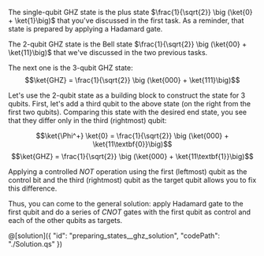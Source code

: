 The single-qubit GHZ state is the plus state $\frac{1}{\sqrt{2}} \big (\ket{0} + \ket{1}\big)$ that you've discussed in the first task. As a reminder, that state is prepared by applying a Hadamard gate.

The 2-qubit GHZ state is the Bell state $\frac{1}{\sqrt{2}} \big (\ket{00} + \ket{11}\big)$ that we've discussed in the two previous tasks.

The next one is the 3-qubit GHZ state:
$$\ket{GHZ} = \frac{1}{\sqrt{2}} \big (\ket{000} + \ket{111}\big)$$

Let's use the 2-qubit state as a building block to construct the state for 3 qubits. First, let's add a third qubit to the above state (on the right from the first two qubits).
Comparing this state with the desired end state, you see that they differ only in the third (rightmost) qubit:

$$\ket{\Phi^+} \ket{0} = \frac{1}{\sqrt{2}} \big (\ket{000} + \ket{11\textbf{0}}\big)$$
$$\ket{GHZ} = \frac{1}{\sqrt{2}} \big (\ket{000} + \ket{11\textbf{1}}\big)$$

Applying a controlled $NOT$ operation using the first (leftmost) qubit as the control bit and the third (rightmost) qubit as the target qubit allows you to fix this difference.

Thus, you can come to the general solution: apply Hadamard gate to the first qubit and do a series of $CNOT$ gates with the first qubit as control and each of the other qubits as targets.

@[solution]({
    "id": "preparing_states__ghz_solution",
    "codePath": "./Solution.qs"
})

